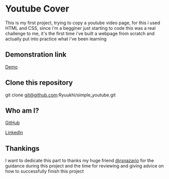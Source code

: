 # Youtube Cover
 This is my first project, trying to copy a youtube video page, for this i used HTML and CSS, since i'm a begginer just starting to code this was a real challenge
 to me, it's the first time i've built a webpage from scratch and actually put into practice what i've been learning
 
## Demonstration link
 [Demo](https://rawcdn.githack.com/Ryuukhi/simple_youtube/800bdb5ece7907d0d7d4381b2ad253a6f95cf105/index.html)
 
 ## Clone this repository
 git clone git@github.com:Ryuukhi/simple_youtube.git
 
 ## Who am I?
 [GitHub](https://github.com/Ryuukhi)
 
 [LinkedIn](https://www.linkedin.com/in/matheusvcubas)
 
 ## Thankings
 I want to dedicate this part to thanks my huge friend [@rsnazario](https://github.com/rsnazario) for the guidance during this project and the time for reviewing and giving advice on how to successfully finish this project
